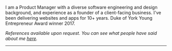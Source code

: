 <p class="full-width">I am a Product Manager with a diverse software engineering and design background, and experience as a founder of a client-facing business. I've been delivering websites and apps for 10+ years. Duke of York Young Entrepreneur Award winner 2017.</p>

<p class="full-width"><i>References available upon request. You can see what people have said about me <a href="https://github.com/mcclowes/mcclowes/blob/master/recommendations.md">here</a>.</i></p>

<hr class="full-width"/>